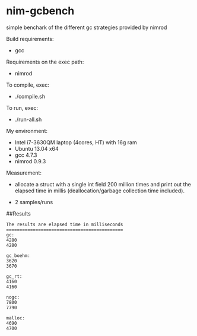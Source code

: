 nim-gcbench
===========

simple benchark of the different gc strategies provided by nimrod


Build requirements:
- gcc

Requirements on the exec path:
- nimrod

To compile, exec:
- ./compile.sh

To run, exec:
- ./run-all.sh

My environment:
- Intel i7-3630QM laptop (4cores, HT) with 16g ram
- Ubuntu 13.04 x64
- gcc 4.7.3
- nimrod 0.9.3

Measurement:
- allocate a struct with a single int field 200 million times and print out the elapsed time in millis (deallocation/garbage collection time included).

- 2 samples/runs

##Results
```
The results are elapsed time in milliseconds
============================================
gc:
4280
4280

gc_boehm:
3620
3670

gc_rt:
4160
4160

nogc:
7800
7790

malloc:
4690
4700
```

